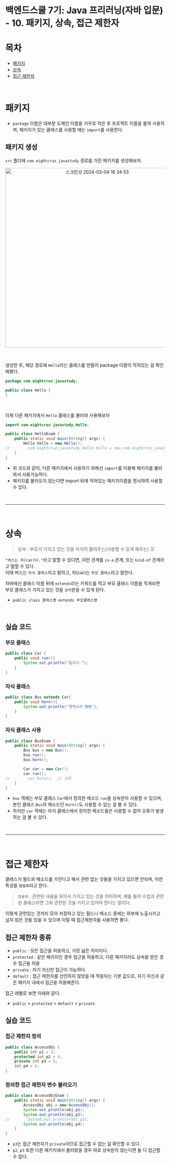 # 백엔드스쿨 7기: Java 프리러닝(자바 입문) - 10. 패키지, 상속, 접근 제한자

# 목차
- [패키지](#패키지)
- [상속](#상속)
- [접근 제한자](#접근-제한자)

<br>

# 패키지

- `package` 이름은 대부분 도메인 이름을 거꾸로 적은 후 프로젝트 이름을 붙여 사용하며, 패키지가 있는 클래스를 사용할 때는 `import`를 사용한다.

## 패키지 생성

`src` 폴더에 `com.eightcruz.javastudy` 경로를 가진 패키지를 생성해보자.
<p align=center>
<img width="565" alt="스크린샷 2024-03-04 16 34 53" src="https://github.com/hamsangjin/TIL/assets/103736614/93d95184-2dea-4175-bf22-de40278e44b6">
</p>

<br>

생성한 후, 해당 경로에 `Hello`라는 클래스를 만들어 package 이름이 적혀있는 걸 확인해봤다.
```java
package com.eightcruz.javastudy;

public class Hello {
}

```

<br>

이제 다른 패키지에서 `Hello` 클래스를 불러와 사용해보자

```java
import com.eightcruz.javastudy.Hello;

public class HelloExam {
    public static void main(String[] args) {
        Hello hello = new Hello();
//        com.eightcruz.javastudy.Hello hello = new com.eightcruz.javastudy.Hello();
    }
}
```
- 위 코드와 같이, 다른 패키지에서 사용하기 위해선 `import`를 이용해 패키지를 불러와서 사용가능하다.
- 패키지를 불러오지 않는다면 import 뒤에 적혀있는 패키지이름을 명시하여 사용할 수 있다.

<br>

---

<br>

# 상속

> 상속 : 부모가 가지고 있는 것을 자식이 물려주는(사용할 수 있게 해주는) 것

`"버스는 차(car)다."`라고 말할 수 있다면, 이런 관계를 `is-a` 관계, 또는 `kind-of` 관계라고 말할 수 있다. <br>
이때 버스는 `자식 클래스`라고 말하고, 차(car)는 `부모 클래스`라고 말한다.

자바에선 클래스 이름 뒤에 `extends`라는 키워드를 적고 부모 클래스 이름을 적게되면 부모 클래스가 가지고 있는 것을 `상속`받을 수 있게 된다.
- `public class 클래스명 extends 부모클래스명`

<br>

## 실습 코드

### 부모 클래스
```java
public class Car {
    public void run(){
        System.out.println("달리다.");
    }
}
```

### 자식 클래스
```java
public class Bus extends Car{
    public void horn(){
        System.out.println("경적소리 빵빵");
    }
}

```

### 자식 클래스 사용
```java
public class BusExam {
    public static void main(String[] args) {
        Bus bus = new Bus();
        bus.run();
        bus.horn();

        Car car = new Car();
        car.run();
//        car.horn();  // 오류
    }
}
```

- `bus` 객체는 부모 클래스 `Car`에서 정의한 메소드 `run`을 상속받아 사용할 수 있으며, 본인 클래스 `Bus`의 메소드인 `horn()`도 사용할 수 있는 걸 볼 수 있다.
- 하지만 `car` 객체는 자식 클래스에서 정의한 메소드들은 사용할 수 없어 오류가 발생하는 걸 볼 수 있다.

<br>

---

<br>

# 접근 제한자

클래스가 필드와 메소드를 가진다고 해서 관련 없는 것들을 가지고 있으면 안되며, 이런 특성을 `캡슐화`라고 한다. <br>

> `캡슐화` : 관련된 내용을 모아서 가지고 있는 것을 의미하며, 예를 들어 수업과 관련된 클래스라면 그와 관련된 것을 가지고 있어야 한다는 말이다.

이렇게 관련있는 것끼리 모아 저장하고 있는 필드나 메소드 중에는 외부에 노출시키고 싶지 않은 것들 있을 수 있으며 이럴 때 접근제한자를 사용하면 좋다.

## 접근 제한자 종류
- `public` : 모든 접근을 허용하고, 가장 넓은 의미이다.
- `protected` : 같은 패키지인 경우 접근을 허용하고, 다른 패키지라도 상속을 받은 경우 접근을 허용
- `private` : 자기 자신만 접근이 가능하다.
- `default` : 접근 제한자를 선언하지 않았을 때 적용되는 기본 값으로, 자기 자신과 같은 패키지 내에서 접근을 허용해준다.

접근 레벨로 보면 아래와 같다.
- `public` > `protected` > `default` > `private`

## 실습 코드

### 접근 제한자 정의
```java
public class AccessObj {
    public int p1 = 3;
    protected int p2 = 4;
    private int p3 = 5;
    int p4 = 6;
}
```

### 정의한 접근 제한자 변수 불러오기
```java
public class AccessObjExam {
    public static void main(String[] args) {
        AccessObj obj = new AccessObj();
        System.out.println(obj.p1);
        System.out.println(obj.p2);
//        System.out.println(obj.p3);
        System.out.println(obj.p4);
    }
}

```
- `p3`는 접근 제한자가 `private`이므로 접근할 수 없는 걸 확인할 수 있다.
- `p2`, `p3` 또한 다른 패키지에서 불러왔을 경우 따로 상속받지 않는다면 둘 다 접근할 수 없다.
